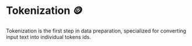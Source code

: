 # Tokenization 🪙

Tokenization is the first step in data preparation, specialized for converting input text into individual tokens ids.
